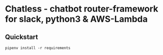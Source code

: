 # Chatless - chatbot router-framework for slack, python3 & AWS-Lambda

## Quickstart
`pipenv install -r requirements`